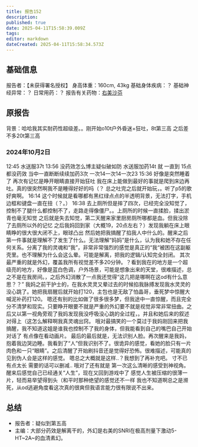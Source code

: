 ```yaml
---
title: 报告152
description: 
published: true
date: 2025-04-11T15:58:39.009Z
tags: 
editor: markdown
dateCreated: 2025-04-11T15:58:34.573Z
---
```


## 基础信息
报告者：【未获得署名授权】
身高体重：160cm, 43kg
基础身体疾病：？
基础神经异常：？
日常用药：？
报告有关药物：[右美沙芬](/drug/DXM)

## 原报告
背景：哈哈我其实耐药性超级差。。刚开始o10t户外昏迷+狂吐，8t第三高 之后差不多20t第三高
### 2024年10月2日
12:45 水送服37t
13:56 没药效怎么博主疑似破如防 水送服加药14t
就 一直到 15点都没药效 当中一直断断续续加药3次 一次14一次14一次23
15:36 好像是突然睡着了 再次有记忆是睁开眼睛直接开始狂吐 我在床上能做到最好的事就是爬到床边再吐。真的很突然啊我不是睡得好好的吗（？
总之吐完之后就开始玩，。听了p5的歌好爽啊。
16:14 这个时候就是看哪都有黑红绿点点的半透明背景，无法打字，手机边框和键盘一直在扭（？。）
16:38 去上厕所但是摔了四次，已经完全没知觉了，控制不了腿什么都控制不了，走路走得像僵尸。。上厕所的时候一直揉脸，揉出淤青也毫无知觉
之后就是失去知觉，第二天醒来家里厨房厕所哪都是血。但我没除了去厕所以外的记忆
之后我妈回到家（大概19，20点左右？）发现我躺在床上眼睛睁的很大很大闭不上，眼球凸出 然后她把我搞醒了掐我人中什么的。醒来之后第一件事就是理解不了发生了什么。无法理解“妈妈”是什么，认为我和她不存在任何关系。分离了我的灵魂和“我”，非常非常强烈的感觉是真正的“我“被困在这副躯壳里。也不理解为什么会这么晕。可能是解离，把我的逻辑/认知完全封闭。
其次最严重的就是外幻，覆盖我所有视觉差不多20分钟。？看到我在的地方是一个超级亮的地方，好像是蓝白色调，户外场景，可能是想象出来的天堂，很难描述，总之不是在我房间。，之后外幻消散了一点我还觉得“这几把是哪啊在这od有什么意思？？”
我妈之前干护士的，在我水灵灵又晕过去的时候掐我脉搏发现我水灵灵的没心跳了。她把我扇醒后就开始打120，主包也是无敌了怕晶哥，垂死梦中惊醒大喊泥补药打120。
嗯还有别的比如做了很多很多梦，但我途中一直惊醒，而且完全分不清梦和现实。只要睁开眼要不就是严重的外幻要不就是视觉非常非常扭曲。之后又以第一视角旁观了我妈发现我没呼吸没心跳的全过程，。并且和她后来的叙述对得上（这怎么解释啊我真灵魂出窍。
哦对最搞笑的一个莫过于我妈刚回来把我搞醒，我不知道这姐是谁我也控制不了我的身体，但我能看到自己的嘴巴自己开始对话了 有点像在看动画片。
最后的最后就是，无法识别人脸。再次醒来是我妈，抱着我边哭边睡。我看到了“人”但我识别不了。很诡异的感觉，看她的脸只有一片肉色和一只“眼睛”。之后清醒了开始刷抖音还是觉得好恐怖。很难描述，可能真的见到伪人会是这样的感觉。
嗯总之大概就是这样..？我想到了再补充吧。
寸不已有点太长 需要的话可以删减..
哦对了还有就是 第一次这么清晰的感受到神视角。醒来后感觉自己已经通关“人生”，现在又回到游戏中了 感觉人生被压缩的很薄一片，轻而易举望得到头（和平时那种绝望的感觉还不一样
我也不知道啊总之是濒死，从od逃避角度看这次真的很爽但我语言能力很有限说不出来。
## 总结
- 报告者：疑似到第五高
- 主编：大部分药效是解离干的，外幻是右美的SNRI在极高剂量下激动5-HT~2A~的血清素幻。